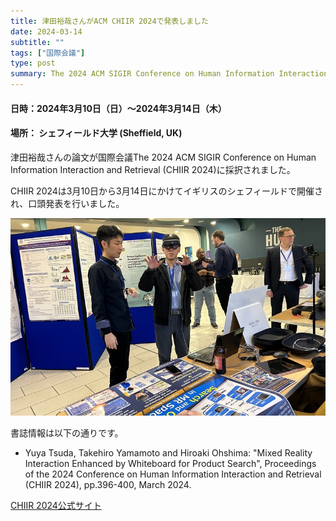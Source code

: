 ```yaml
---
title: 津田裕哉さんがACM CHIIR 2024で発表しました
date: 2024-03-14
subtitle: ""
tags: ["国際会議"]
type: post
summary: The 2024 ACM SIGIR Conference on Human Information Interaction and Retrieval (CHIIR 2024)
---
```


#### 日時：2024年3月10日（日）～2024年3月14日（木）
#### 場所： シェフィールド大学 (Sheffield, UK) 

津田裕哉さんの論文が国際会議The 2024 ACM SIGIR Conference on Human Information Interaction and Retrieval (CHIIR 2024)に採択されました。

CHIIR 2024は3月10日から3月14日にかけてイギリスのシェフィールドで開催され、口頭発表を行いました。

![](happyou.jpg)

書誌情報は以下の通りです。
- Yuya Tsuda, Takehiro Yamamoto and Hiroaki Ohshima: "Mixed Reality Interaction Enhanced by Whiteboard for Product Search", Proceedings of the 2024 Conference on Human Information Interaction and Retrieval (CHIIR 2024), pp.396-400, March 2024.


[CHIIR 2024公式サイト](https://chiir2024.github.io)




<!-- 1. 論文採録バージョン -->
<!-- [第一著者]さんの論文が「[学会フルネーム]」に採録されました。 -->

<!-- [公式Webページ](学会公式ページTopのURL) -->


<!-- 書誌情報。書式はPublicationsを参考。変にコードブロックとかで囲まなくてOK -->


<!-- [年月日]に発表予定 -->



<!-- 2. 論文発表済みバージョン -->
<!-- [第一著者]さんが「[学会フルネーム]」で発表しました。 -->

<!-- [公式Webページ](学会公式ページTopのURL) -->


<!-- 書誌情報。書式はPublicationsを参考。変にコードブロックとかで囲まなくてOK -->


<!-- 3. 論文受賞バージョン -->
<!-- [第一著者]さんの論文が「[学会フルネーム]」で「[受賞名]」を受賞しました -->

<!-- [公式Webページ](学会公式ページTopのURL) -->


<!-- 書誌情報。書式はPublicationsを参考。変にコードブロックとかで囲まなくてOK -->

<!-- 同学会複数名の場合は並べて良い感じにして -->